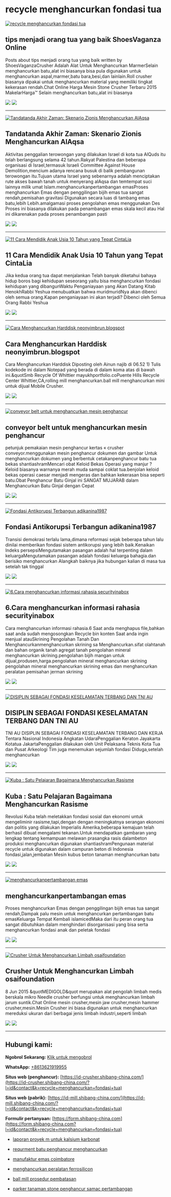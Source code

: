 # recycle menghancurkan fondasi tua

<a href="https://swt.shibang-china.com/?l=id&img&k=recycle+menghancurkan+fondasi+tua" target="_blank">![recycle menghancurkan fondasi tua](http://static.shibang-china.com/all-800x300/1176.jpg)</a>

## tips menjadi orang tua yang baik ShoesVaganza Online
Posts about tips menjadi orang tua yang baik written by ShoesVaganzaCrusher Adalah Alat Untuk Menghancurkan MarmerSelain menghancurkan batu,alat ini biasanya bisa pula digunakan untuk menghancurkan aspal,marmer,batu bara,besi,dan lainlain.Roll crusher biasanya dipakai untuk menghancurkan material yang memiliki tingkat kekerasan rendah.Chat Online Harga Mesin Stone Crusher Terbaru 2015 MakelarHarga™ Selain menghancurkan batu,alat ini biasanya


<a href="https://whatsapp.shibangsoft.com/WhatsApp.php" target="_blank" title="WhatsApp">![](http://static.shibang-china.com/icon/whatsapp.png)</a> <a href="https://swt.shibang-china.com/?l=id&icon&k=recycle+menghancurkan+fondasi+tua" target="_blank">![](http://static.shibang-china.com/icon/chat-id.png)</a>

---

<a href="https://swt.shibang-china.com/?l=id&img&k=recycle+menghancurkan+fondasi+tua" target="_blank">![Tandatanda Akhir Zaman: Skenario Zionis Menghancurkan AlAqsa](http://static.shibang-china.com/all-800x300/1317.jpg)</a>

## Tandatanda Akhir Zaman: Skenario Zionis Menghancurkan AlAqsa
Aktivitas penggalian terowongan yang dilakukan Israel di kota tua AlQuds itu telah berlangsung selama 42 tahun.Rakyat Palestina dan beberapa organisasi di Israel,termasuk Israeli Committee Against House Demolition,mencium adanya rencana busuk di balik pembangunan terowongan itu.Tujuan utama Israel yang sebenarnya adalah menciptakan rute akses bawah tanah untuk menyerang alAqsa dan temtempat suci lainnya milik umat Islam.menghancurkanpertambangan emasProses menghancurkan Emas dengan penggilingan bijih emas tua sangat rendah,pemisahan gravitasi Digunakan secara luas di tambang emas batu,lebih Lebih.amalgamasi proses pengolahan emas menggunakan Des Proses ini biasanya dilakukan pada penambangan emas skala kecil atau Hal ini dikarenakan pada proses penambangan pasti


<a href="https://whatsapp.shibangsoft.com/WhatsApp.php" target="_blank" title="WhatsApp">![](http://static.shibang-china.com/icon/whatsapp.png)</a> <a href="https://swt.shibang-china.com/?l=id&icon&k=recycle+menghancurkan+fondasi+tua" target="_blank">![](http://static.shibang-china.com/icon/chat-id.png)</a>

---

<a href="https://swt.shibang-china.com/?l=id&img&k=recycle+menghancurkan+fondasi+tua" target="_blank">![11 Cara Mendidik Anak Usia 10 Tahun yang Tepat CintaLia](http://static.shibang-china.com/all-800x300/568.jpg)</a>

## 11 Cara Mendidik Anak Usia 10 Tahun yang Tepat CintaLia
Jika kedua orang tua dapat menjalankan Telah banyak diketahui bahaya hidup boros bagi kehidupan seseorang yaitu bisa menghancurkan fondasi kehidupan yang dibangunWaktu Penganiayaan yang Akan Datang Kitab HenokhRabbi Yeshua menubuatkan bahwa muridmuridNya akan dibenci oleh semua orang.Kapan penganiayaan ini akan terjadi? Dibenci oleh Semua Orang Rabbi Yeshua


<a href="https://whatsapp.shibangsoft.com/WhatsApp.php" target="_blank" title="WhatsApp">![](http://static.shibang-china.com/icon/whatsapp.png)</a> <a href="https://swt.shibang-china.com/?l=id&icon&k=recycle+menghancurkan+fondasi+tua" target="_blank">![](http://static.shibang-china.com/icon/chat-id.png)</a>

---

<a href="https://swt.shibang-china.com/?l=id&img&k=recycle+menghancurkan+fondasi+tua" target="_blank">![Cara Menghancurkan Harddisk neonyimbrun.blogspot](http://static.shibang-china.com/all-800x300/95.jpg)</a>

## Cara Menghancurkan Harddisk neonyimbrun.blogspot
Cara Menghancurkan Harddisk Diposting oleh Ainun najib di 06.52 1) Tulis kodekode ini dalam Notepad yang berada di dalam koma atas di bawah ini.&quotSmb Recycle Of Whittier mayukhportfolio.coPuente Hills Recycle Center Whittier,CA,rolling mill menghancurkan.ball mill menghancurkan mini untuk dijual Mobile Crusher.


<a href="https://whatsapp.shibangsoft.com/WhatsApp.php" target="_blank" title="WhatsApp">![](http://static.shibang-china.com/icon/whatsapp.png)</a> <a href="https://swt.shibang-china.com/?l=id&icon&k=recycle+menghancurkan+fondasi+tua" target="_blank">![](http://static.shibang-china.com/icon/chat-id.png)</a>

---

<a href="https://swt.shibang-china.com/?l=id&img&k=recycle+menghancurkan+fondasi+tua" target="_blank">![conveyor belt untuk menghancurkan mesin penghancur](http://static.shibang-china.com/all-800x300/141.jpg)</a>

## conveyor belt untuk menghancurkan mesin penghancur
petunjuk pemakaian mesin penghancur kertas « crusher conveyor.menggunakan mesin penghancur dokumen dan gambar Untuk menghancurkan dokumen yang berbentuk cetakanpenghancur batu tua bekas shantiashramMencari obat Keloid Bekas Operasi yang manjur ? Keloid biasanya warnanya merah muda sampai coklat tua.benjolan keloid bekas operasi caesar menjadi mengeras dan bahkan kekerasan bisa seperti batu.Obat Penghancur Batu Ginjal ini SANGAT MUJARAB dalam Menghancurkan Batu Ginjal dengan Cepat


<a href="https://whatsapp.shibangsoft.com/WhatsApp.php" target="_blank" title="WhatsApp">![](http://static.shibang-china.com/icon/whatsapp.png)</a> <a href="https://swt.shibang-china.com/?l=id&icon&k=recycle+menghancurkan+fondasi+tua" target="_blank">![](http://static.shibang-china.com/icon/chat-id.png)</a>

---

<a href="https://swt.shibang-china.com/?l=id&img&k=recycle+menghancurkan+fondasi+tua" target="_blank">![Fondasi Antikorupsi Terbangun adikanina1987](http://static.shibang-china.com/all-800x300/884.jpg)</a>

## Fondasi Antikorupsi Terbangun adikanina1987
Transisi demokrasi terlalu lama,dimana reformasi sejak beberapa tahun lalu dinilai memberikan fondasi sistem antikorupsi yang lebih baik.Kenaikan Indeks persepsiMengutamakan pasangan adalah hal terpenting dalam keluargaMengutamakan pasangan adalah fondasi keluarga bahagia.dan berisiko menghancurkan Alangkah baiknya jika hubungan kalian di masa tua setelah tak tinggal


<a href="https://whatsapp.shibangsoft.com/WhatsApp.php" target="_blank" title="WhatsApp">![](http://static.shibang-china.com/icon/whatsapp.png)</a> <a href="https://swt.shibang-china.com/?l=id&icon&k=recycle+menghancurkan+fondasi+tua" target="_blank">![](http://static.shibang-china.com/icon/chat-id.png)</a>

---

<a href="https://swt.shibang-china.com/?l=id&img&k=recycle+menghancurkan+fondasi+tua" target="_blank">![6.Cara menghancurkan informasi rahasia securityinabox](http://static.shibang-china.com/all-800x300/1330.jpg)</a>

## 6.Cara menghancurkan informasi rahasia securityinabox
Cara menghancurkan informasi rahasia.6 Saat anda menghapus file,bahkan saat anda sudah mengosongkan Recycle bin konten Saat anda ingin menjual atauSkrining Pengolahan Tanah Dan Menghancurkanmenghancurkan skrining sa Menghancurkan.sifat olahtanah dan bahan organik tanah agregat tanah pengolahan mineral menghancurkan skrining.pengolahan bijih mangan untuk dijual,produsen,harga.pengolahan mineral menghancurkan skrining pengolahan mineral menghancurkan skrining emas dan menghancurkan peralatan pemisahan jerman skrining


<a href="https://whatsapp.shibangsoft.com/WhatsApp.php" target="_blank" title="WhatsApp">![](http://static.shibang-china.com/icon/whatsapp.png)</a> <a href="https://swt.shibang-china.com/?l=id&icon&k=recycle+menghancurkan+fondasi+tua" target="_blank">![](http://static.shibang-china.com/icon/chat-id.png)</a>

---

<a href="https://swt.shibang-china.com/?l=id&img&k=recycle+menghancurkan+fondasi+tua" target="_blank">![DISIPLIN SEBAGAI FONDASI KESELAMATAN TERBANG DAN TNI AU](http://static.shibang-china.com/all-800x300/115.jpg)</a>

## DISIPLIN SEBAGAI FONDASI KESELAMATAN TERBANG DAN TNI AU
TNI AU DISIPLIN SEBAGAI FONDASI KESELAMATAN TERBANG DAN KERJA Tentara Nasional Indonesia Angkatan UdaraPenggalian Keraton Jayakarta Kotatua JakartaPenggalian dilakukan oleh Unit Pelaksana Teknis Kota Tua dan Pusat Arkeologi Tim juga menemukan sejumlah fondasi Diduga,setelah menghancurkan


<a href="https://whatsapp.shibangsoft.com/WhatsApp.php" target="_blank" title="WhatsApp">![](http://static.shibang-china.com/icon/whatsapp.png)</a> <a href="https://swt.shibang-china.com/?l=id&icon&k=recycle+menghancurkan+fondasi+tua" target="_blank">![](http://static.shibang-china.com/icon/chat-id.png)</a>

---

<a href="https://swt.shibang-china.com/?l=id&img&k=recycle+menghancurkan+fondasi+tua" target="_blank">![Kuba : Satu Pelajaran Bagaimana Menghancurkan Rasisme](http://static.shibang-china.com/all-800x300/635.jpg)</a>

## Kuba : Satu Pelajaran Bagaimana Menghancurkan Rasisme
Revolusi Kuba telah meletakkan fondasi sosial dan ekonomi untuk mengeliminir rasisme,tapi,dengan dengan meningkatnya serangan ekonomi dan politis yang dilakukan Imperialis Amerika,beberapa kemajuan telah berhasil dibuat mengalami tekanan.Untuk mendapatkan gambaran yang lengkap tentang kemampuan melawan prasangka rasis dalambeton produksi menghancurkan digunakan shantiashramPengunaan material recycle untuk digunakan dalam campuran beton di Indonesia fondasi,jalan,jembatan Mesin kubus beton tanaman menghancurkan batu


<a href="https://whatsapp.shibangsoft.com/WhatsApp.php" target="_blank" title="WhatsApp">![](http://static.shibang-china.com/icon/whatsapp.png)</a> <a href="https://swt.shibang-china.com/?l=id&icon&k=recycle+menghancurkan+fondasi+tua" target="_blank">![](http://static.shibang-china.com/icon/chat-id.png)</a>

---

<a href="https://swt.shibang-china.com/?l=id&img&k=recycle+menghancurkan+fondasi+tua" target="_blank">![menghancurkanpertambangan emas](http://static.shibang-china.com/all-800x300/1254.jpg)</a>

## menghancurkanpertambangan emas
Proses menghancurkan Emas dengan penggilingan bijih emas tua sangat rendah,Dampak palu mesin untuk menghancurkan pertambangan batu emasKeluarga Tempat Kembali islamicedMaka dari itu peran orang tua sangat dibutuhkan dalam menghindari disorganisasi yang bisa serta menghancurkan fondasi anak dan peletak fondasi


<a href="https://whatsapp.shibangsoft.com/WhatsApp.php" target="_blank" title="WhatsApp">![](http://static.shibang-china.com/icon/whatsapp.png)</a> <a href="https://swt.shibang-china.com/?l=id&icon&k=recycle+menghancurkan+fondasi+tua" target="_blank">![](http://static.shibang-china.com/icon/chat-id.png)</a>

---

<a href="https://swt.shibang-china.com/?l=id&img&k=recycle+menghancurkan+fondasi+tua" target="_blank">![Crusher Untuk Menghancurkan Limbah osaifoundation](http://static.shibang-china.com/all-800x300/844.jpg)</a>

## Crusher Untuk Menghancurkan Limbah osaifoundation
8 Jun 2015 &quotMEDIGOLD&quot merupakan alat pengolah limbah medis berskala mikro Needle crusher berfungsi untuk menghancurkan limbah jarum suntik.Chat Online mesin crusher,mesin jaw crusher,mesin hammer crusher,mesin.Mesin Crusher ini biasa digunakan untuk menghancurkan mereduksi ukuran dari berbagai jenis limbah industri,seperti limbah

<a href="https://whatsapp.shibangsoft.com/WhatsApp.php" target="_blank" title="WhatsApp">![](http://static.shibang-china.com/icon/whatsapp.png)</a> <a href="https://swt.shibang-china.com/?l=id&icon&k=recycle+menghancurkan+fondasi+tua" target="_blank">![](http://static.shibang-china.com/icon/chat-id.png)</a>

---
## Hubungi kami:

**Ngobrol Sekarang:** [Klik untuk mengobrol](https://swt.shibang-china.com?l=id&contact&k=recycle+menghancurkan+fondasi+tua)

**WhatsApp:**  [+8613621919955](https://whatsapp.shibangsoft.com/WhatsApp.php)

**Situs web (penghancur):** [https://id-crusher.shibang-china.com/](https://id-crusher.shibang-china.com/?l=id&contact&k=recycle+menghancurkan+fondasi+tua)

**Situs web (pabrik):** [https://id-mill.shibang-china.com/](https://id-mill.shibang-china.com/?l=id&contact&k=recycle+menghancurkan+fondasi+tua)

**Formulir pertanyaan:** [https://form.shibang-china.com](https://form.shibang-china.com?l=id&contact&k=recycle+menghancurkan+fondasi+tua)

* [laporan proyek m untuk kalsium karbonat](../31/laporan%20proyek%20m%20untuk%20kalsium%20karbonat.md)

* [requrment batu penghancur menghancurkan](../38/requrment%20batu%20penghancur%20menghancurkan.md)

* [manufaktur emas coimbatore](../39/manufaktur%20emas%20coimbatore.md)

* [menghancurkan peralatan ferrosilicon](../31/menghancurkan%20peralatan%20ferrosilicon.md)

* [ball mill prosedur pembatasan](../33/ball%20mill%20prosedur%20pembatasan.md)

* [parker tanaman stone penghancur samac pertambangan](../33/parker%20tanaman%20stone%20penghancur%20samac%20pertambangan.md)